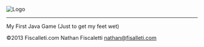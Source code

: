 ![Logo](http://www.fiscalleti.com/images/glide_logo.png)
* * *
My First Java Game (Just to get my feet wet)

©2013 Fiscalleti.com
Nathan Fiscaletti
nathan@fisalleti.com

